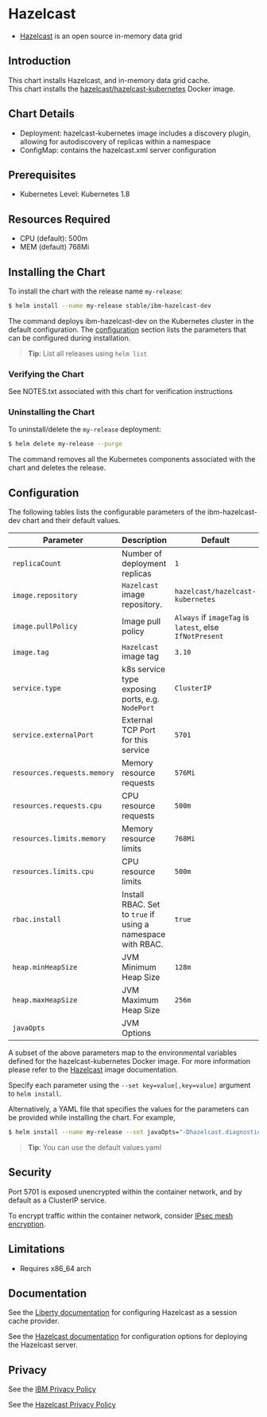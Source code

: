 # Hazelcast
* [Hazelcast](https://www.hazelcast.org) is an open source in-memory data grid

## Introduction
This chart installs Hazelcast, and in-memory data grid cache.  
This chart installs the [hazelcast/hazelcast-kubernetes](https://hub.docker.com/r/hazelcast/hazelcast-kubernetes/) Docker image.  

## Chart Details
* Deployment: hazelcast-kubernetes image includes a discovery plugin, allowing for autodiscovery of replicas within a namespace
* ConfigMap: contains the hazelcast.xml server configuration

## Prerequisites
* Kubernetes Level: Kubernetes 1.8

## Resources Required
* CPU (default): 500m
* MEM (default) 768Mi

## Installing the Chart

To install the chart with the release name `my-release`:

```bash
$ helm install --name my-release stable/ibm-hazelcast-dev
```

The command deploys ibm-hazelcast-dev on the Kubernetes cluster in the default configuration. The [configuration](#Configuration) section lists the parameters that can be configured during installation.



> **Tip**: List all releases using `helm list`


### Verifying the Chart
See NOTES.txt associated with this chart for verification instructions

### Uninstalling the Chart

To uninstall/delete the `my-release` deployment:

```bash
$ helm delete my-release --purge
```

The command removes all the Kubernetes components associated with the chart and deletes the release.  


## Configuration

The following tables lists the configurable parameters of the ibm-hazelcast-dev chart and their default values.

| Parameter                  | Description                                     | Default                                                    |
| -----------------------    | ---------------------------------------------   | ---------------------------------------------------------- |
| `replicaCount`             | Number of deployment replicas                   | `1`                                                        |
| `image.repository`         | `Hazelcast` image repository.                   | `hazelcast/hazelcast-kubernetes`                           |
| `image.pullPolicy`         | Image pull policy                               | `Always` if `imageTag` is `latest`, else `IfNotPresent`    |
| `image.tag`                | `Hazelcast` image tag                           | `3.10`                                                     |
| `service.type`             | k8s service type exposing ports, e.g. `NodePort`| `ClusterIP`                                                |
| `service.externalPort`     | External TCP Port for this service              | `5701`                                                     |
| `resources.requests.memory`| Memory resource requests                        | `576Mi`                                                    |
| `resources.requests.cpu`   | CPU resource requests                           | `500m`                                                     |
| `resources.limits.memory`  | Memory resource limits                          | `768Mi`                                                    |
| `resources.limits.cpu`     | CPU resource limits                             | `500m`                                                     |
| `rbac.install`             | Install RBAC. Set to `true` if using a namespace with RBAC. | `true`                                         |
| `heap.minHeapSize`         | JVM Minimum Heap Size                           | `128m`                                                     |
| `heap.maxHeapSize`         | JVM Maximum Heap Size                           | `256m`                                                     |
| `javaOpts`                 | JVM Options                                     |                                                            |

A subset of the above parameters map to the environmental variables defined for the hazelcast-kubernetes Docker image. For more information please refer to the [Hazelcast](https://hub.docker.com/r/hazelcast/hazelcast-kubernetes/) image documentation.

Specify each parameter using the `--set key=value[,key=value]` argument to `helm install`.

Alternatively, a YAML file that specifies the values for the parameters can be provided while installing the chart. For example,

```bash
$ helm install --name my-release --set javaOpts="-Dhazelcast.diagnostics.enabled=true" stable/ibm-hazelcast-dev
```

> **Tip**: You can use the default values.yaml


## Security

Port 5701 is exposed unencrypted within the container network, and by default as a ClusterIP service.  

To encrypt traffic within the container network, consider [IPsec mesh encryption](https://www.ibm.com/support/knowledgecenter/SSBS6K_2.1.0.2/installing/ipsec_mesh.html).


## Limitations
* Requires x86_64 arch


## Documentation
See the [Liberty documentation](https://www.ibm.com/support/knowledgecenter/en/SSAW57_liberty/as_ditamaps/was900_welcome_liberty_ndmp.html) for configuring Hazelcast as a session cache provider.

See the [Hazelcast documentation](http://docs.hazelcast.org/docs/latest-dev/manual/html-single/index.html) for configuration options for deploying the Hazelcast server.

## Privacy
See the [IBM Privacy Policy](https://www.ibm.com/privacy/)

See the [Hazelcast Privacy Policy](https://hazelcast.org/privacy/)